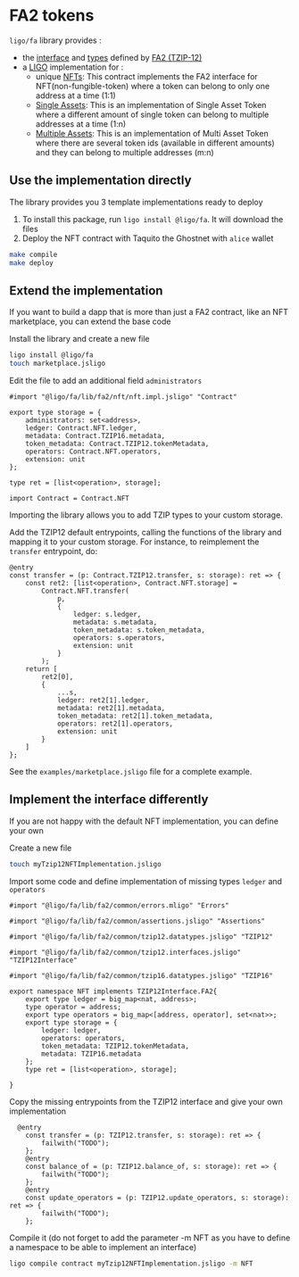 # FA2 tokens

`ligo/fa` library provides :

- the [interface](./lib/fa2/common/tzip12.interfaces.jsligo) and [types](./lib/fa2/common/tzip12.datatypes.jsligo) defined by [FA2 (TZIP-12)](https://tzip.tezosagora.org/proposal/tzip-12/)
- a [LIGO](https://ligolang.org/) implementation for :
  - unique [NFTs](./lib/fa2/nft/nft.impl.jsligo): This contract implements the FA2 interface for
    NFT(non-fungible-token) where a token can belong to only one address at a time
    (1:1)
  - [Single Assets](./lib/fa2/asset/single_asset.impl.mligo): This is an implementation of
    Single Asset Token where a different amount of single token can belong to multiple
    addresses at a time (1:n)
  - [Multiple Assets](./lib/fa2/asset/multi_asset.impl.mligo): This is an implementation of
    Multi Asset Token where there are several token ids (available in different amounts)
    and they can belong to multiple addresses (m:n)

## Use the implementation directly

The library provides you 3 template implementations ready to deploy

1. To install this package, run `ligo install @ligo/fa`. It will download the files
1. Deploy the NFT contract with Taquito the Ghostnet with `alice` wallet

```bash
make compile
make deploy
```

## Extend the implementation

If you want to build a dapp that is more than just a FA2 contract, like an NFT marketplace, you can extend the base code

Install the library and create a new file

```bash
ligo install @ligo/fa
touch marketplace.jsligo
```

Edit the file to add an additional field `administrators`

```ligolang
#import "@ligo/fa/lib/fa2/nft/nft.impl.jsligo" "Contract"

export type storage = {
    administrators: set<address>,
    ledger: Contract.NFT.ledger,
    metadata: Contract.TZIP16.metadata,
    token_metadata: Contract.TZIP12.tokenMetadata,
    operators: Contract.NFT.operators,
    extension: unit
};

type ret = [list<operation>, storage];

import Contract = Contract.NFT

```

Importing the library allows you to add TZIP types to your custom storage.

Add the TZIP12 default entrypoints, calling the functions of the library and mapping it to your custom storage. For instance, to reimplement the `transfer` entrypoint, do:

```ligolang
@entry
const transfer = (p: Contract.TZIP12.transfer, s: storage): ret => {
    const ret2: [list<operation>, Contract.NFT.storage] =
        Contract.NFT.transfer(
            p,
            {
                ledger: s.ledger,
                metadata: s.metadata,
                token_metadata: s.token_metadata,
                operators: s.operators,
                extension: unit
            }
        );
    return [
        ret2[0],
        {
            ...s,
            ledger: ret2[1].ledger,
            metadata: ret2[1].metadata,
            token_metadata: ret2[1].token_metadata,
            operators: ret2[1].operators,
            extension: unit
        }
    ]
};
```

See the `examples/marketplace.jsligo` file for a complete example.

## Implement the interface differently

If you are not happy with the default NFT implementation, you can define your own

Create a new file

```bash
touch myTzip12NFTImplementation.jsligo
```

Import some code and define implementation of missing types `ledger` and `operators`

```ligolang
#import "@ligo/fa/lib/fa2/common/errors.mligo" "Errors"

#import "@ligo/fa/lib/fa2/common/assertions.jsligo" "Assertions"

#import "@ligo/fa/lib/fa2/common/tzip12.datatypes.jsligo" "TZIP12"

#import "@ligo/fa/lib/fa2/common/tzip12.interfaces.jsligo" "TZIP12Interface"

#import "@ligo/fa/lib/fa2/common/tzip16.datatypes.jsligo" "TZIP16"

export namespace NFT implements TZIP12Interface.FA2{
    export type ledger = big_map<nat, address>;
    type operator = address;
    export type operators = big_map<[address, operator], set<nat>>;
    export type storage = {
        ledger: ledger,
        operators: operators,
        token_metadata: TZIP12.tokenMetadata,
        metadata: TZIP16.metadata
    };
    type ret = [list<operation>, storage];

}
```

Copy the missing entrypoints from the TZIP12 interface and give your own implementation

```ligolang
  @entry
    const transfer = (p: TZIP12.transfer, s: storage): ret => {
        failwith("TODO");
    };
    @entry
    const balance_of = (p: TZIP12.balance_of, s: storage): ret => {
        failwith("TODO");
    };
    @entry
    const update_operators = (p: TZIP12.update_operators, s: storage): ret => {
        failwith("TODO");
    };
```

Compile it (do not forget to add the parameter -m NFT as you have to define a namespace to be able to implement an interface)

```bash
ligo compile contract myTzip12NFTImplementation.jsligo -m NFT
```

